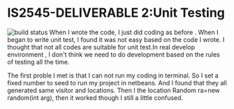 # IS2545-DELIVERABLE 2:Unit Testing
![build status](https://travis-ci.org/NamkiuZhang/CitySim9002.svg?branch=master)
When  I wrote the code, I just did coding as before . When I began to write unit test, I found it was not easy based on the code I wrote. I thought that not all codes are suitable for unit test.In real develop environment , I  don't think we need to do development based on the rules of testing all the time.

The first proble I met is that  I can not run my coding in  terminal. So  I  set a  fixed  number to seed to run  my  project  in netbeans. And I  found that  they all generated  same visitor and locations. Then I the location Random ra=new  random(int arg), then it worked though I still a little confused.






